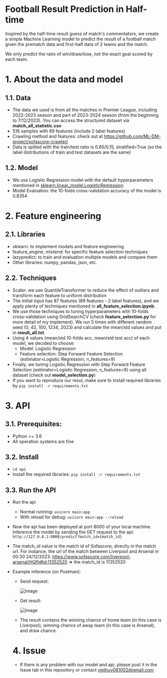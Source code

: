 # Football Result Prediction in Half-time

Inspired by the half-time result guess of match's commentators, we create a simple Machine Learning model to predict the result of a football match given the prematch data and first-half data of 2 teams and the match. 

We only predict the ratio of win/draw/lose, not the exact goal scored by each team.

# 1. About the data and model
## 1.1. Data
- The data we used is from all the matches in Premier League, including 2022-2023 season and part of 2023-2024 season (from the beginning to 7/12/2023). You can access the structured dataset via **match_all_statistic.csv**
- 516 samples with 89 features (include 2 label features)
- Crawling method and features: check out at https://github.com/ML-DM-project/sofascore-crawler/
- Data is splited with the train/test ratio is 0.85/0.15, stratified=True (so the label distributions of train and test datasets are the same)

## 1.2. Model
- We use Logistic Regression model with the default hyperparameters mentioned in [sklearn.linear_model.LogisticRegression](https://scikit-learn.org/stable/modules/generated/sklearn.linear_model.LogisticRegression.html)
- Model Evaluation: the 10-folds cross-validation accuracy of the model is 0.8354 

# 2. Feature engineering
## 2.1. Libraries
- sklearn: to implement models and feature engineering
- feature_engine, mlxtend: for specific feature selection techniques
- lazypredict: to train and evaluation multiple models and compare them
- Other libraries: numpy, pandas, json, etc.
## 2.2. Techniques
- Scaler: we use QuantileTransformer to reduce the effect of outliers and transform each feature to uniform distribution 
- The initial input has 87 features (89 features - 2 label features), and we apply plenty of techniques mentioned in **all_feature_selection.ipynb**. 
- We use those techniques to tuning hyperparameters with 10-folds cross-validation using GridSearchCV (check **feature_selection.py** for more detail of my implement). We run 5 times with different random seed (0, 42, 100, 1234, 2023) and calculate the mean/std values and put in **result_all.txt**.
- Using 4 values (mean/std 10-folds acc, mean/std test acc) of each model, we decided to choose:
   - Model: Logistic Regression
   - Feature selection: Step Forward Feature Selection (estimator=Logistic Regression, n_features=9)
- Finally, we tuning Logistic Regression with Step Forward Feature Selection (estimator=Logistic Regression, n_features=9) using all dataset (check out **model_selection.py**)
- If you want to reproduce our resul, make sure to install required libraries by ```pip install -r requirements.txt```
# 3. API
## 3.1. Prerequisites: 
- Python >= 3.6
- All operation systems are fine
## 3.2. Install
- ```cd api```
- Install the required libraries: ```pip install -r requirements.txt```
## 3.3. Run the API
- Run the api
    - Normal running: ```uvicorn main:app```
    - With reload for debug: ```uvicorn main:app --reload```
- Now the api has been deployed at port 8000 of your local machine. Inference the model by sending the GET request to the api: 
```http://127.0.0.1:8000/predict?match_id={match_id}```
- The match_id value is the match id of Sofascore, directly in the match url. For instance, the url of the match between Liverpool and Arsenal in 00:30 24/12/2023: https://www.sofascore.com/liverpool-arsenal/HQfh#id:11352520 => the match_id is 11352520
- Example inference (on Postman):
    - Send request:

       ![image](https://github.com/ML-DM-project/football-predict/assets/77562200/272da5f6-a236-4737-b30e-d16bf19f1948)

    - Get result:

       ![image](https://github.com/ML-DM-project/football-predict/assets/77562200/0a5dce37-71f8-435a-be38-8b88821ae3f2)
 
    - The result contains the winning chance of home team (in this case is Liverpool), winning chance of away team (in this case is Arsenal), and draw chance.
 
  # 4. Issue
  - If there is any problem with our model and api, please post it in the Issue tab in this repository or contact viethuy061002@gmail.com
